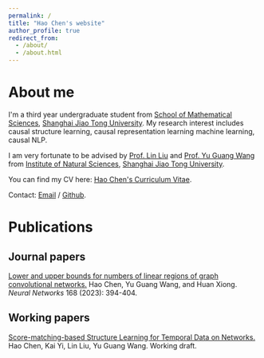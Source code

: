 ```yaml
---
permalink: /
title: "Hao Chen's website"
author_profile: true
redirect_from: 
  - /about/
  - /about.html
---
```

# About me
I'm a third year undergraduate student from [School of Mathematical Sciences](https://math.sjtu.edu.cn/), [Shanghai Jiao Tong University](https://www.sjtu.edu.cn/). My research interest includes causal structure learning, causal representation learning machine learning, causal NLP.

I am very fortunate to be advised by [Prof. Lin Liu](https://linliu-stats.github.io/) and [Prof. Yu Guang Wang](https://yuguangwang.github.io/) from [Institute of Natural Sciences](https://ins.sjtu.edu.cn/), [Shanghai Jiao Tong University](https://www.sjtu.edu.cn/). 

You can find my CV here: [Hao Chen's Curriculum Vitae](../assets/my_cv.pdf).

Contact: [Email](mailto:chen_hao1@sjtu.edu.cn) / [Github](https://github.com/utulie).
# Publications
## Journal papers
[Lower and upper bounds for numbers of linear regions of graph convolutional networks.](https://www.sciencedirect.com/science/article/pii/S0893608023005191) Hao Chen, Yu Guang Wang, and Huan Xiong. *Neural Networks* 168 (2023): 394-404.
## Working papers
[Score-matching-based Structure Learning for Temporal Data on Networks.](https://arxiv.org/abs/2412.07469) Hao Chen, Kai Yi, Lin Liu, Yu Guang Wang. Working draft.
